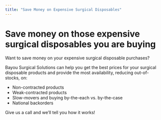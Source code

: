 ```yaml
---
title: "Save Money on Expensive Surgical Disposables"
---
```


# Save money on those expensive surgical disposables you are buying

Want to save money on your expensive surgical disposable purchases?

Bayou Surgical Solutions can help you get the best prices for your surgical disposable products and provide the most availability, reducing out-of-stocks, on:

- Non-contracted products
- Weak-contracted products
- Slow-movers and buying by-the-each vs. by-the-case
- National backorders

Give us a call and we’ll tell you how it works!
